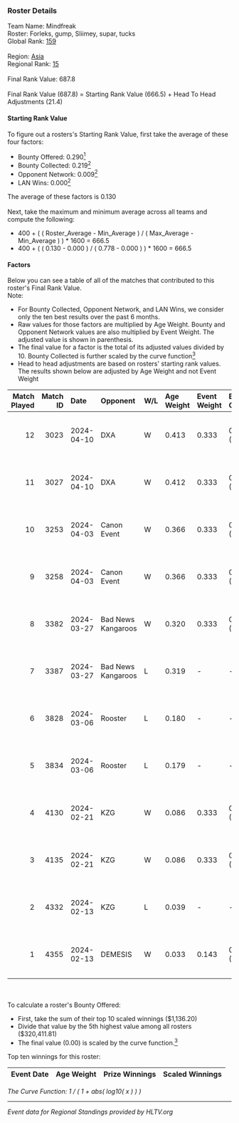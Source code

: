 ### Roster Details<br />
Team Name: Mindfreak<br />
Roster: Forleks, gump, Sliimey, supar, tucks<br />
Global Rank: [159](../standings_global.md)<br />
<br />
Region: [Asia]( ../standings_asia.md)<br />
Regional Rank: [15]( ../standings_asia.md)<br />
<br />
Final Rank Value:  687.8<br />
<br />
Final Rank Value (687.8) = Starting Rank Value (666.5) + Head To Head Adjustments (21.4)<br />

#### Starting Rank Value<br />
To figure out a rosters's Starting Rank Value, first take the average of these four factors:<br />
- Bounty Offered: 0.290[<sup>1</sup>](#table2)
- Bounty Collected: 0.219[<sup>2</sup>](#table1)
- Opponent Network: 0.009[<sup>2</sup>](#table1)
- LAN Wins: 0.000[<sup>2</sup>](#table1)

The average of these factors is 0.130<br />
<br />
Next, take the maximum and minimum average across all teams and compute the following:<br />
- 400 + ( ( Roster_Average - Min_Average ) / ( Max_Average - Min_Average ) ) * 1600 = 666.5
- 400 + ( ( 0.130 - 0.000 ) / ( 0.778 - 0.000 ) ) * 1600 = 666.5


#### Factors<br />
Below you can see a table of all of the matches that contributed to this roster's Final Rank Value.<br />
Note:<br />

- For Bounty Collected, Opponent Network, and LAN Wins, we consider only the ten best results over the past 6 months.
- Raw values for those factors are multiplied by Age Weight. Bounty and Opponent Network values are also multiplied by Event Weight. The adjusted value is shown in parenthesis.
- The final value for a factor is the total of its adjusted values divided by 10. Bounty Collected is further scaled by the curve function[<sup>3</sup>](#curveFunction)
- Head to head adjustments are based on rosters' starting rank values. The results shown below are adjusted by Age Weight and not Event Weight
<span id="table1"></span><br />


| Match Played | Match ID | Date       | Opponent           | W/L | Age Weight | Event Weight | Bounty Collected | Opponent Network | LAN Wins  | H2H Adj. | Roster                               |
| -: | -: | :- | :- | :- | :- | :- | :- | :- | :- | -: | :- |
|           12 |     3023 | 2024-04-10 | DXA                | W   | 0.413      | 0.333        | 0.002 (0.000)    | 0.217 (0.030)    | 0 (0.000) |     6.31 | Forleks, gump, Sliimey, supar, tucks |
|           11 |     3027 | 2024-04-10 | DXA                | W   | 0.412      | 0.333        | 0.002 (0.000)    | 0.217 (0.030)    | 0 (0.000) |     6.54 | Forleks, gump, Sliimey, supar, tucks |
|           10 |     3253 | 2024-04-03 | Canon Event        | W   | 0.366      | 0.333        | 0.000 (0.000)    | 0.000 (0.000)    | 0 (0.000) |     3.16 | Forleks, gump, Sliimey, supar, tucks |
|            9 |     3258 | 2024-04-03 | Canon Event        | W   | 0.366      | 0.333        | 0.000 (0.000)    | 0.000 (0.000)    | 0 (0.000) |     3.24 | Forleks, gump, Sliimey, supar, tucks |
|            8 |     3382 | 2024-03-27 | Bad News Kangaroos | W   | 0.320      | 0.333        | 0.016 (0.002)    | 0.217 (0.023)    | 0 (0.000) |     6.74 | Forleks, gump, Sliimey, supar, tucks |
|            7 |     3387 | 2024-03-27 | Bad News Kangaroos | L   | 0.319      | -            | -                | -                | -         |    -3.37 | Forleks, gump, Sliimey, supar, tucks |
|            6 |     3828 | 2024-03-06 | Rooster            | L   | 0.180      | -            | -                | -                | -         |    -1.93 | Forleks, gump, Sliimey, supar, tucks |
|            5 |     3834 | 2024-03-06 | Rooster            | L   | 0.179      | -            | -                | -                | -         |    -1.96 | Forleks, gump, Sliimey, supar, tucks |
|            4 |     4130 | 2024-02-21 | KZG                | W   | 0.086      | 0.333        | 0.005 (0.000)    | 0.106 (0.003)    | 0 (0.000) |     1.49 | Forleks, gump, Sliimey, supar, tucks |
|            3 |     4135 | 2024-02-21 | KZG                | W   | 0.086      | 0.333        | 0.005 (0.000)    | 0.106 (0.003)    | 0 (0.000) |     1.50 | Forleks, gump, Sliimey, supar, tucks |
|            2 |     4332 | 2024-02-13 | KZG                | L   | 0.039      | -            | -                | -                | -         |    -0.54 | deStiny, gump, Sliimey, supar, tucks |
|            1 |     4355 | 2024-02-13 | DEMESIS            | W   | 0.033      | 0.143        | 0.000 (0.000)    | 0.000 (0.000)    | 0 (0.000) |     0.19 | deStiny, gump, Sliimey, supar, tucks |

<br />
<span id="table2"></span><br />
To calculate a roster's Bounty Offered:<br />

- First, take the sum of their top 10 scaled winnings ($1,136.20)
- Divide that value by the 5th highest value among all rosters ($320,411.81)
- The final value (0.00) is scaled by the curve function.[<sup>3</sup>](#curveFunction)

Top ten winnings for this roster:<br />

| Event Date | Age Weight | Prize Winnings | Scaled Winnings |
| :- | -: | :- | :- |


<span id="curveFunction"></span>_The Curve Function: 1 / ( 1 + abs( log10( x ) ) )_<br />

---
_Event data for Regional Standings provided by HLTV.org_<br />
